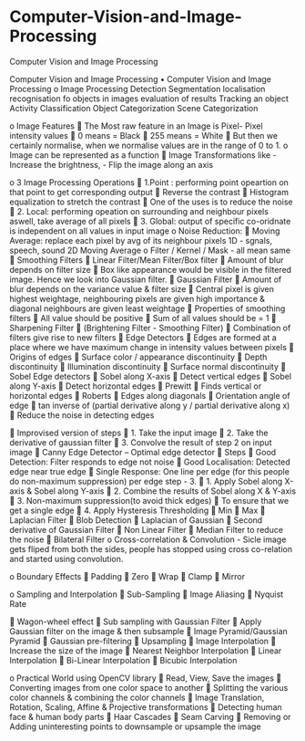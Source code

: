 # Computer-Vision-and-Image-Processing
Computer Vision and Image Processing

Computer Vision and Image Processing
•	Computer Vision and Image Processing
o	Image Processing 
  Detection
  Segmentation
  localisation
  recognisation fo objects in images
  evaluation of results
  Tracking an object
  Activity Classification
  Object Categorization
  Scene Categorization

o	Image Features
  	The Most raw feature in an Image is Pixel- Pixel intensity values
  	0 means = Black
  	255 means = White
  	But then we certainly normalise, when we normalise values are in the range of 0 to 1.
o	Image can be represented as a function
  	Image Transformations like - Increase the brightness, - Flip the image along an axis
  
o	3 Image Processing Operations
	1.Point : performing point opeartion on that point to get corresponding output
  	Reverse the contrast
  	Histogram equalization to stretch the contrast
  	One of the uses is to reduce the noise
	2. Local: performing opeation on surrounding and neighbour pixels aswell, take average of all pixels
	3. Global:  output of specific co-oridnate is independent on all values in input image
o	Noise Reduction: 
  	Moving Average: replace each pixel by avg of its neighbour pixels
  1D - sgnals, speech, sound
  2D Moving Average
o	Filter / Kernel / Mask - all mean same
	Smoothing Filters
	Linear Filter/Mean Filter/Box filter
  	Amount of blur depends on filter size
  	Box like appearance would be visible in the filtered image. Hence we look into Gaussian filter.
	Gaussian Filter
  	 Amount of blur depends on the variance value & filter size
  	Central pixel is given highest weightage, neighbouring pixels are given high importance & diagonal neighbours are given least weightage
	Properties of smoothing filters
  	All value should be positive
  	Sum of all values should be = 1
	Sharpening Filter 
	(Brightening Filter - Smoothing Filter)
	Combination of filters give rise to new filters
	Edge Detectors 
	Edges are formed at a place where we have maximum change in intensity values between pixels
  	Origins of edges
  	Surface color / appearance discontinuity
  	Depth discontinuity
  	Illumination discontinuity
  	Surface normal discontinuity
	Sobel Edge detectors 
  	Sobel along X-axis 
  	Detect vertical edges
  	Sobel along Y-axis
  	Detect horizontal edges
	Prewitt
  	Finds vertical or horizontal edges
	Roberts
  	Edges along diagonals
  	Orientation angle of edge
  	tan inverse of (partial derivative along y / partial derivative along x)
  	Reduce the noise in detecting edges

	Improvised version of steps
  	1. Take the input image
  	2. Take the derivative of gaussian filter
  	3. Convolve the result of step 2 on input image
	Canny Edge Detector – Optimal edge detector
	Steps
  	Good Detection: Filter responds to edge not noise
  	Good Localisation: Detected edge near true edge
  	Single Response: One line per edge (for this people do non-maximum suppression) per edge step - 3.
  	1. Apply Sobel along X-axis & Sobel along Y-axis
  	2. Combine the results of Sobel along X & Y-axis
  	3. Non-maximum suppression(to avoid thick edges)
  	To ensure that we get a single edge
  	4. Apply Hysteresis Thresholding
  	Min
  	Max
	Laplacian Filter 
	Blob Detection
	Laplacian of Gaussian
	Second derivative of Gaussian Filter
	Non Linear Filter
  	Median Filter to reduce the noise
	Bilateral Filter 
  o	Cross-correlation & Convolution - Sicle image gets fliped from both the sides, people has stopped using cross co-relation and started using convolution.
  
o	Boundary Effects
  	Padding
  	Zero
  	Wrap
  	Clamp
  	Mirror

o	Sampling and Interpolation
	Sub-Sampling
  	Image Aliasing 
	Nyquist Rate

	Wagon-wheel effect 
  	Sub sampling with Gaussian Filter
  	Apply Gaussian filter on the image & then subsample
	Image Pyramid/Gaussian Pyramid 
	Gaussian pre-filtering
	Upsampling
   Image Interpolation
  	Increase the size of the image
  	Nearest Neighbor Interpolation 
  	Linear Interpolation 
  	Bi-Linear Interpolation 
  	Bicubic Interpolation 
  
o	Practical World using OpenCV library
  	Read, View, Save the images
  	Converting images from one color space to another
  	Splitting the various color channels & combining the color channels
  	Image Translation, Rotation, Scaling, Affine & Projective transformations
  	Detecting human face & human body parts
  	Haar Cascades
  	Seam Carving
  	Removing or Adding uninteresting points to downsample or upsample the image

